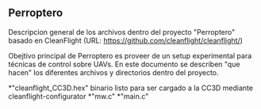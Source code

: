 ## Perroptero

Descripcion general de los archivos dentro del proyecto "Perroptero"
basado en CleanFlight (URL: https://github.com/cleanflight/cleanflight/)

Obejtivo principal de Perroptero es proveer de un setup experimental para
técnicas de control sobre UAVs. En este documento se describen "que hacen" los 
diferentes archivos y directorios dentro del proyecto.


*"cleanflight_CC3D.hex" binario listo para ser cargado a la CC3D mediante cleanflight-configurator
*"mw.c"
*"main.c"